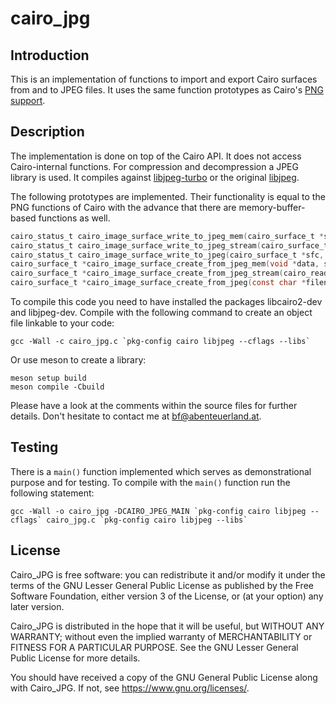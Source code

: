 # cairo_jpg

## Introduction

This is an implementation of functions to import and export Cairo surfaces from
and to JPEG files. It uses the same function prototypes as Cairo's [PNG
support](http://www.cairographics.org/manual/cairo-PNG-Support.html).

## Description

The implementation is done on top of the Cairo API. It does not access
Cairo-internal functions.
For compression and decompression a JPEG library is used. It compiles against
[libjpeg-turbo](https://libjpeg-turbo.org/) or the original
[libjpeg](http://www.ijg.org/).

The following prototypes are implemented. Their functionality is equal to the
PNG functions of Cairo with the advance that there are memory-buffer-based
functions as well.

```C
cairo_status_t cairo_image_surface_write_to_jpeg_mem(cairo_surface_t *sfc, unsigned char **data, size_t *len, int quality);
cairo_status_t cairo_image_surface_write_to_jpeg_stream(cairo_surface_t *sfc, cairo_write_func_t write_func, void *closure, int quality);
cairo_status_t cairo_image_surface_write_to_jpeg(cairo_surface_t *sfc, const char *filename, int quality);
cairo_surface_t *cairo_image_surface_create_from_jpeg_mem(void *data, size_t len);
cairo_surface_t *cairo_image_surface_create_from_jpeg_stream(cairo_read_func_t read_func, void *closure);
cairo_surface_t *cairo_image_surface_create_from_jpeg(const char *filename);
```

To compile this code you need to have installed the packages libcairo2-dev
and libjpeg-dev. Compile with the following command to create an object file
linkable to your code:
```Shell
gcc -Wall -c cairo_jpg.c `pkg-config cairo libjpeg --cflags --libs`
```

Or use meson to create a library:
```Shell
meson setup build
meson compile -Cbuild
```

Please have a look at the comments within the source files for further details.
Don't hesitate to contact me at [bf@abenteuerland.at](mailto:bf@abenteuerland.at).

## Testing

There is a ```main()``` function implemented which serves as demonstrational
purpose and for testing. To compile with the ```main()``` function run the
following statement:
```Shell
gcc -Wall -o cairo_jpg -DCAIRO_JPEG_MAIN `pkg-config cairo libjpeg --cflags` cairo_jpg.c `pkg-config cairo libjpeg --libs`
```

## License

Cairo_JPG is free software: you can redistribute it and/or modify
it under the terms of the GNU Lesser General Public License as published by
the Free Software Foundation, either version 3 of the License, or
(at your option) any later version.

Cairo_JPG is distributed in the hope that it will be useful,
but WITHOUT ANY WARRANTY; without even the implied warranty of
MERCHANTABILITY or FITNESS FOR A PARTICULAR PURPOSE.  See the
GNU Lesser General Public License for more details.

You should have received a copy of the GNU General Public License
along with Cairo_JPG.  If not, see <https://www.gnu.org/licenses/>.

